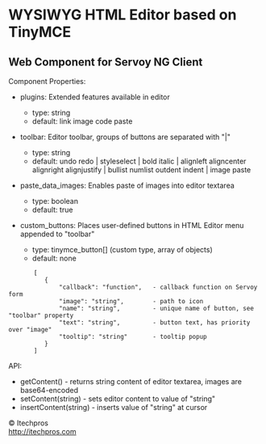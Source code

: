 # WYSIWYG HTML Editor based on TinyMCE
## Web Component for Servoy NG Client


Component Properties:

- plugins: Extended features available in editor 
  - type: string
  - default: link image code paste

- toolbar: Editor toolbar, groups of buttons are separated with "|" 
  - type: string
  - default: undo redo | styleselect | bold italic | alignleft aligncenter alignright alignjustify | bullist numlist outdent indent | image paste

- paste_data_images: Enables paste of images into editor textarea
  - type: boolean
  - default: true

- custom_buttons: Places user-defined buttons in HTML Editor menu appended to "toolbar"
  - type: tinymce_button[] (custom type, array of objects)
  - default: none
```
       [
          {
              "callback": "function",   - callback function on Servoy form
              "image": "string",        - path to icon
              "name": "string",         - unique name of button, see "toolbar" property
              "text": "string",         - button text, has priority over "image"
              "tooltip": "string"       - tooltip popup
          }
       ]
```


API:
- getContent()          - returns string content of editor textarea, images are base64-encoded
- setContent(string)    - sets editor content to value of "string"
- insertContent(string) - inserts value of "string" at cursor


&copy; Itechpros  
http://itechpros.com

